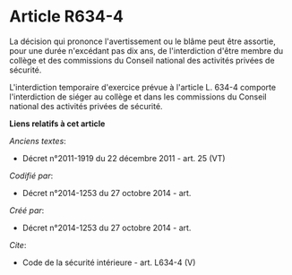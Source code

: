 # Article R634-4

La décision qui prononce l'avertissement ou le blâme peut être assortie, pour une durée n'excédant pas dix ans, de
l'interdiction d'être membre du collège et des commissions du Conseil national des activités privées de sécurité. 

L'interdiction temporaire d'exercice prévue à l'article L. 634-4 comporte l'interdiction de siéger au collège et dans les
commissions du Conseil national des activités privées de sécurité.

**Liens relatifs à cet article**

_Anciens textes_:

  - Décret n°2011-1919 du 22 décembre 2011 - art. 25 (VT)

_Codifié par_:

  - Décret n°2014-1253 du 27 octobre 2014 - art.

_Créé par_:

  - Décret n°2014-1253 du 27 octobre 2014 - art.

_Cite_:

  - Code de la sécurité intérieure - art. L634-4 (V)
